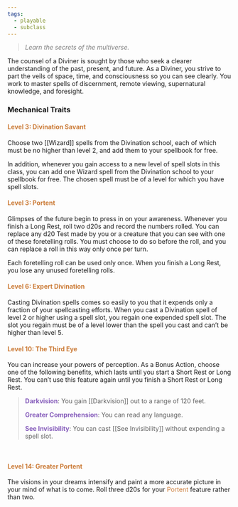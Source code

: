 ```yaml
---
tags:
  - playable
  - subclass
---
```

> *<span style="color:rgb(125, 125, 125)">Learn the secrets of the multiverse.</span>*

The counsel of a Diviner is sought by those who seek a clearer understanding of the past, present, and future. As a Diviner, you strive to part the veils of space, time, and consciousness so you can see clearly. You work to master spells of discernment, remote viewing, supernatural knowledge, and foresight.

### Mechanical Traits

#### <span style="color:rgb(203, 123, 55)">Level 3: Divination Savant</span>
Choose two [[Wizard]] spells from the Divination school, each of which must be no higher than level 2, and add them to your spellbook for free.

In addition, whenever you gain access to a new level of spell slots in this class, you can add one Wizard spell from the Divination school to your spellbook for free. The chosen spell must be of a level for which you have spell slots.

#### <span style="color:rgb(203, 123, 55)">Level 3: Portent</span>
Glimpses of the future begin to press in on your awareness. Whenever you finish a Long Rest, roll two d20s and record the numbers rolled. You can replace any d20 Test made by you or a creature that you can see with one of these foretelling rolls. You must choose to do so before the roll, and you can replace a roll in this way only once per turn.

Each foretelling roll can be used only once. When you finish a Long Rest, you lose any unused foretelling rolls.

#### <span style="color:rgb(203, 123, 55)">Level 6: Expert Divination</span>
Casting Divination spells comes so easily to you that it expends only a fraction of your spellcasting efforts. When you cast a Divination spell of level 2 or higher using a spell slot, you regain one expended spell slot. The slot you regain must be of a level lower than the spell you cast and can’t be higher than level 5.

#### <span style="color:rgb(203, 123, 55)">Level 10: The Third Eye</span>
You can increase your powers of perception. As a Bonus Action, choose one of the following benefits, which lasts until you start a Short Rest or Long Rest. You can’t use this feature again until you finish a Short Rest or Long Rest.

> **<span style="color:rgb(134, 93, 187)">Darkvision</span>**: You gain [[Darkvision]] out to a range of 120 feet.
> 
> **<span style="color:rgb(134, 93, 187)">Greater Comprehension</span>**: You can read any language.
> 
> **<span style="color:rgb(134, 93, 187)">See Invisibility</span>**: You can cast [[See Invisibility]] without expending a spell slot.

<br>

#### <span style="color:rgb(203, 123, 55)">Level 14: Greater Portent</span>
The visions in your dreams intensify and paint a more accurate picture in your mind of what is to come. Roll three d20s for your <span style="color:rgb(203, 123, 55)">Portent</span> feature rather than two.